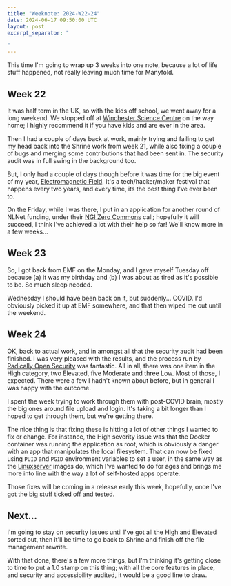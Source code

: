 ```yaml
---
title: "Weeknote: 2024-W22-24"
date: 2024-06-17 09:50:00 UTC
layout: post
excerpt_separator: "

"
---
```

This time I'm going to wrap up 3 weeks into one note, because a lot of life stuff happened, not really leaving much time for Manyfold.

## Week 22

It was half term in the UK, so with the kids off school, we went away for a long weekend. We stopped off at [Winchester Science Centre](https://www.winchestersciencecentre.org/) on the way home; I highly recommend it if you have kids and are ever in the area.

Then I had a couple of days back at work, mainly trying and failing to get my head back into the Shrine work from week 21, while also fixing a couple of bugs and merging some contributions that had been sent in. The security audit was in full swing in the background too.

But, I only had a couple of days though before it was time for the big event of my year, [Electromagnetic Field](https://emfcamp.org). It's a tech/hacker/maker festival that happens every two years, and every time, its the best thing I've ever been to.

On the Friday, while I was there, I put in an application for another round of NLNet funding, under their [NGI Zero Commons](https://nlnet.nl/commonsfund/) call; hopefully it will succeed, I think I've achieved a lot with their help so far! We'll know more in a few weeks...

## Week 23

So, I got back from EMF on the Monday, and I gave myself Tuesday off because (a) it was my birthday and (b) I was about as tired as it's possible to be. So much sleep needed.

Wednesday I should have been back on it, but suddenly... COVID. I'd obviously picked it up at EMF somewhere, and that then wiped me out until the weekend.

## Week 24

OK, back to actual work, and in amongst all that the security audit had been finished. I was very pleased with the results, and the process run by [Radically Open Security](https://www.radicallyopensecurity.com/) was fantastic. All in all, there was one item in the High category, two Elevated, five Moderate and three Low. Most of those, I expected. There were a few I hadn't known about before, but in general I was happy with the outcome.

I spent the week trying to work through them with post-COVID brain, mostly the big ones around file upload and login. It's taking a bit longer than I hoped to get through them, but we're getting there.

The nice thing is that fixing these is hitting a lot of other things I wanted to fix or change. For instance, the High severity issue was that the Docker container was running the application as root, which is obviously a danger with an app that manipulates the local filesystem. That can now be fixed using `PUID` and `PGID` environment variables to set a user, in the same way as the [Linuxserver](https://docs.linuxserver.io/general/understanding-puid-and-pgid/) images do, which I've wanted to do for ages and brings me more into line with the way a lot of self-hosted apps operate.

Those fixes will be coming in a release early this week, hopefully, once I've got the big stuff ticked off and tested.

## Next...

I'm going to stay on security issues until I've got all the High and Elevated sorted out, then it'll be time to go back to Shrine and finish off the file management rewrite.

With that done, there's a few more things, but I'm thinking it's getting close to time to put a 1.0 stamp on this thing; with all the core features in place, and security and accessibility audited, it would be a good line to draw.
